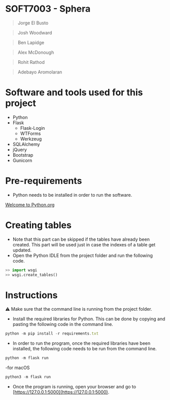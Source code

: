 # SOFT7003 - Sphera

> Jorge El Busto
> 

> Josh Woodward
> 

> Ben Lapidge
> 

> Alex McDonough
> 

> Rohit Rathod
> 

> Adebayo Aromolaran
> 


# Software and tools used for this project

- Python
- Flask
  - Flask-Login
  - WTForms
  - Werkzeug 
- SQLAlchemy
- jQuery
- Bootstrap
- Gunicorn

# Pre-requirements

- Python needs to be installed in order to run the software.

[Welcome to Python.org](https://www.python.org/)

# Creating tables

- Note that this part can be skipped if the tables have already been created. This part will be used just in case the indexes of a table get updated.
- Open the Python IDLE from the project folder and run the following code.

```python
>> import wsgi
>> wsgi.create_tables()
```

# Instructions

<aside>
⚠️ Make sure that the command line is running from the project folder.

</aside>

- Install the required libraries for Python. This can be done by copying and pasting the following code in the command line.

```jsx
python -m pip install -r requirements.txt
```

- In order to run the program, once the required libraries have been installed, the following code needs to be run from the command line.

```jsx
python -m flask run

```
-for macOS
```jsx
python3 -m flask run

```

- Once the program is running, open your browser and go to [https://127.0.0.1:5000](https://127.0.0.1:5000).
